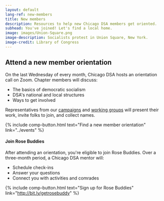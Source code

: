 ```yaml
---
layout: default
lang-ref: new-members
title: New members
description: Resources to help new Chicago DSA members get oriented.
subhead: You've joined! Let's find a local home.
image: images/Union-Square.png
image-description: Socialists protest in Union Square, New York.
image-credit: Library of Congress
---
```


## Attend a new member orientation

On the last Wednesday of every month, Chicago DSA hosts an orientation call on Zoom. Chapter members will discuss:

- The basics of democratic socialism 
- DSA's national and local structures
- Ways to get involved

Representatives from our [campaigns](campaigns) and [working groups](working-groups) will present their work, invite folks to join, and collect names.

{% include comp-button.html text="Find a new member orientation" link="../events" %}

#### Join Rose Buddies

After attending an orientation, you're eligible to join Rose Buddies. Over a three-month period, a Chicago DSA mentor will: 

- Schedule check-ins
- Answer your questions
- Connect you with activities and comrades

{% include comp-button.html text="Sign up for Rose Buddies" link="http://bit.ly/getrosebuddy" %}
